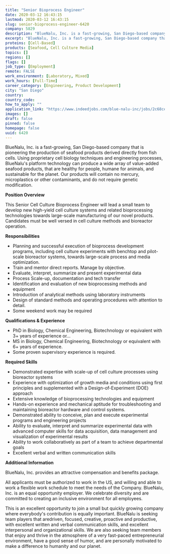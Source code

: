 ```yaml
---
title: "Senior Bioprocess Engineer"
date: 2020-03-12 16:43:15
lastmod: 2020-03-12 16:43:15
slug: senior-bioprocess-engineer-6420
company: 5829
description: "BlueNalu, Inc. is a fast-growing, San Diego-based company that is pioneering the production of seafood products derived directly from fish cells. Using proprietary cell biology techniques and engineering processes, BlueNalu’s platform technology can produce a wide array of value-added seafood products, that are healthy for people, humane for animals, and sustainable for the planet. Our products will contain no mercury, microplastics or other contaminants, and do not require genetic modification.Position Overview"
excerpt: "BlueNalu, Inc. is a fast-growing, San Diego-based company that is pioneering the production of seafood products derived directly from fish cells. Using proprietary cell biology techniques and engineering processes, BlueNalu’s platform technology can produce a wide array of value-added seafood products, that are healthy for people, humane for animals, and sustainable for the planet. Our products will contain no mercury, microplastics or other contaminants, and do not require genetic modification.Position Overview"
proteins: [Cell-Based]
products: [Seafood, Cell Culture Media]
topics: []
regions: []
flags: []
job_type: [Employment]
remote: FALSE
work_environment: [Laboratory, Mixed]
work_hours: [Full-Time]
career_category: [Engineering, Product Development]
city: "San Diego"
country: 
country_code: 
how_to_apply: ""
application_link: "https://www.indeedjobs.com/blue-nalu-inc/jobs/2c68ce333243b5478897"
images: []
draft: false
pinned: false
homepage: false
uuid: 6420
---
```

BlueNalu, Inc. is a fast-growing, San Diego-based company that is
pioneering the production of seafood products derived directly from fish
cells. Using proprietary cell biology techniques and engineering
processes, BlueNalu's platform technology can produce a wide array of
value-added seafood products, that are healthy for people, humane for
animals, and sustainable for the planet. Our products will contain no
mercury, microplastics or other contaminants, and do not require genetic
modification.

**Position Overview**

This Senior Cell Culture Bioprocess Engineer will lead a small team to
develop new high-yield cell culture systems and related bioprocessing
technologies towards large-scale manufacturing of our novel products.
Candidates must be well versed in cell culture methods and bioreactor
operation.

**Responsibilities**

-   Planning and successful execution of bioprocess development
    programs, including cell culture experiments with benchtop and
    pilot-scale bioreactor systems, towards large-scale process and
    media optimization.
-   Train and mentor direct reports. Manage by objective.
-   Evaluate, interpret, summarize and present experimental data
-   Process Scale-up, documentation and tech transfer
-   Identification and evaluation of new bioprocessing methods and
    equipment
-   Introduction of analytical methods using laboratory instruments
-   Design of standard methods and operating procedures with attention
    to detail.
-   Some weekend work may be required

**Qualifications & Experience**

-   PhD in Biology, Chemical Engineering, Biotechnology or equivalent
    with 3+ years of experience or...
-   MS in Biology, Chemical Engineering, Biotechnology or equivalent
    with 6+ years of experience.
-   Some proven supervisory experience is required.

**Required Skills**

-   Demonstrated expertise with scale-up of cell culture processes using
    bioreactor systems
-   Experience with optimization of growth media and conditions using
    first principles and supplemented with a Design-of-Experiment (DOE)
    approach
-   Extensive knowledge of bioprocessing technologies and equipment
-   Hands-on experience and mechanical aptitude for troubleshooting and
    maintaining bioreactor hardware and control systems.
-   Demonstrated ability to conceive, plan and execute experimental
    programs and engineering projects
-   Ability to evaluate, interpret and summarize experimental data with
    advanced computer skills for data acquisition, data management and
    visualization of experimental results
-   Ability to work collaboratively as part of a team to achieve
    departmental goals
-   Excellent verbal and written communication skills

**Additional Information**

BlueNalu, Inc. provides an attractive compensation and benefits package.

All applicants must be authorized to work in the US, and willing and
able to work a flexible work schedule to meet the needs of the Company.
BlueNalu, Inc. is an equal opportunity employer. We celebrate diversity
and are committed to creating an inclusive environment for all
employees.

This is an excellent opportunity to join a small but quickly growing
company where everybody's contribution is equally important. BlueNalu is
seeking team players that aredriven, focused, creative, proactive and
productive, with excellent written and verbal communication skills, and
excellent interpersonal and organizational skills. We are also seeking
team members that enjoy and thrive in the atmosphere of a very
fast-paced entrepreneurial environment, have a good sense of humor, and
are personally motivated to make a difference to humanity and our
planet.
